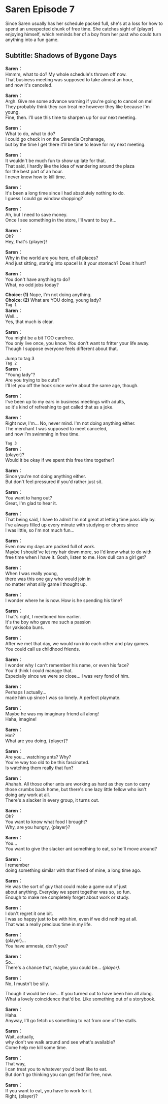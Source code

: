 # Saren Episode 7
Since Saren usually has her schedule packed full, she's at a loss for how to spend an unexpected chunk of free time. She catches sight of {player} enjoying himself, which reminds her of a boy from her past who could turn anything into a fun game.
  
## Subtitle: Shadows of Bygone Days
  
**Saren：**  
Hmmm, what to do? My whole schedule's thrown off now.  
That business meeting was supposed to take almost an hour,  
and now it's canceled.  
  
**Saren：**  
Argh. Give me some advance warning if you're going to cancel on me!  
They probably think they can treat me however they like because I'm  
young.  
 Fine, then. I'll use this time to sharpen up for our next meeting.  
  
**Saren：**  
What to do, what to do?  
I could go check in on the Sarendia Orphanage,  
but by the time I get there it'll be time to leave for my next meeting.  
  
**Saren：**  
It wouldn't be much fun to show up late for that.  
That said, I hardly like the idea of wandering around the plaza  
for the best part of an hour.  
 I never know how to kill time.  
  
**Saren：**  
It's been a long time since I had absolutely nothing to do.  
I guess I could go window shopping?  
  
**Saren：**  
Ah, but I need to save money.  
Once I see something in the store, I'll want to buy it...  
  
**Saren：**  
Oh?  
Hey, that's {player}!  
  
**Saren：**  
Why in the world are you here, of all places?  
And just sitting, staring into space! Is it your stomach? Does it hurt?  
  
**Saren：**  
You don't have anything to do?  
What, no odd jobs today?  
  
**Choice: (1)**  Nope, I'm not doing anything.  
**Choice: (2)**  What are YOU doing, young lady?  
`Tag 1`  
**Saren：**  
Well...  
Yes, that much is clear.  
  
**Saren：**  
You might be a bit TOO carefree.  
You only live once, you know. You don't want to fritter your life away.  
Though I suppose everyone feels different about that.  
  
Jump to tag 3  
`Tag 2`  
**Saren：**  
\"Young lady\"?  
Are you trying to be cute?  
I'll let you off the hook since we're about the same age, though.  
  
**Saren：**  
I've been up to my ears in business meetings with adults,  
so it's kind of refreshing to get called that as a joke.  
  
**Saren：**  
Right now, I'm... No, never mind. I'm not doing anything either.  
The merchant I was supposed to meet canceled,  
and now I'm swimming in free time.  
  
`Tag 3`  
**Saren：**  
{player}?  
Would it be okay if we spent this free time together?  
  
**Saren：**  
Since you're not doing anything either.  
But don't feel pressured if you'd rather just sit.  
  
**Saren：**  
You want to hang out?  
Great, I'm glad to hear it.  
  
**Saren：**  
That being said, I have to admit I'm not great at letting time pass idly by.  
I've always filled up every minute with studying or chores since  
I was little, so I'm not much fun...  
  
**Saren：**  
Even now my days are packed full of work.  
Maybe I should've let my hair down more, so I'd know what to do with  
free time when I have it. Gosh, listen to me. How dull can a girl get?  
  
**Saren：**  
When I was really young,  
there was this one guy who would join in  
no matter what silly game I thought up.  
  
**Saren：**  
I wonder where he is now. How is he spending his time?  
  
**Saren：**  
That's right, I mentioned him earlier.  
It's the boy who gave me such a passion  
for yakisoba buns.  
  
**Saren：**  
After we met that day, we would run into each other and play games.  
You could call us childhood friends.  
  
**Saren：**  
I wonder why I can't remember his name, or even his face?  
You'd think I could manage that.  
Especially since we were so close... I was very fond of him.  
  
**Saren：**  
Perhaps I actually...  
made him up since I was so lonely. A perfect playmate.  
  
**Saren：**  
Maybe he was my imaginary friend all along!  
Haha, imagine!  
  
**Saren：**  
Hm?  
What are you doing, {player}?  
  
**Saren：**  
Are you... watching ants? Why?  
You're way too old to be this fascinated.  
Is watching them really that fun?  
  
**Saren：**  
Ahahah. All those other ants are working as hard as they can to carry  
those crumbs back home, but there's one lazy little fellow who isn't  
doing any work at all.  
 There's a slacker in every group, it turns out.  
  
**Saren：**  
Oh?  
You want to know what food I brought?  
Why, are you hungry, {player}?  
  
**Saren：**  
You...  
You want to give the slacker ant something to eat, so he'll move around?  
  
**Saren：**  
I remember  
doing something similar with that friend of mine, a long time ago.  
  
**Saren：**  
He was the sort of guy that could make a game out of just  
about anything. Everyday we spent together was so, so fun.  
Enough to make me completely forget about work or study.  
  
**Saren：**  
I don't regret it one bit.  
I was so happy just to be with him, even if we did nothing at all.  
That was a really precious time in my life.  
  
**Saren：**  
{player}...  
You have amnesia, don't you?  
  
**Saren：**  
So...  
There's a chance that, maybe, you could be... *{player}.*  
  
**Saren：**  
No, I mustn't be silly.  
  
Though it would be nice... If you turned out to have been him all along.  
What a lovely coincidence that'd be. Like something out of a storybook.  
  
**Saren：**  
Haha.  
Anyway, I'll go fetch us something to eat from one of the stalls.  
  
**Saren：**  
Wait, actually,  
why don't we walk around and see what's available?  
Come help me kill some time.  
  
**Saren：**  
That way,  
I can treat you to whatever you'd best like to eat.  
But don't go thinking you can get fed for free, now.  
  
**Saren：**  
If you want to eat, you have to work for it.  
Right, {player}?  
